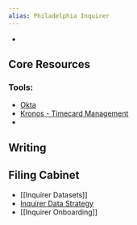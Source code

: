 ```yaml
---
alias: Philadelphia Inquirer
---
```


-
## Core Resources
### Tools:
- [Okta](https://inquirer.okta.com)
- [Kronos - Timecard Management](https://time.inquirer.com/wfc/htmlnavigator/logon/)
-
## Writing
## Filing Cabinet
- [[Inquirer Datasets]]
- [Inquirer Data Strategy](https://inquirer.atlassian.net/wiki/spaces/KB/pages/229131/Inquirer+Data+Strategy)
- [[Inquirer Onboarding]]